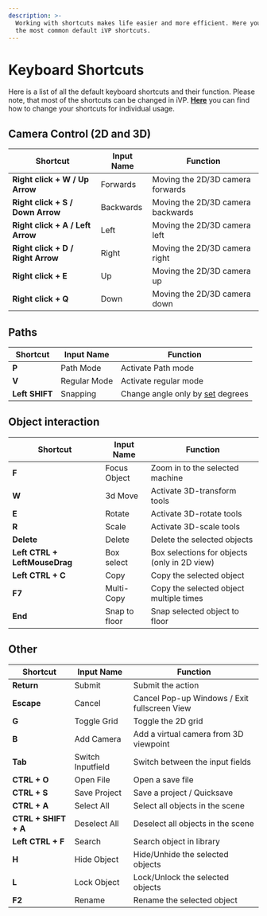 ```yaml
---
description: >-
  Working with shortcuts makes life easier and more efficient. Here you can find
  the most common default iVP shortcuts.
---
```


# Keyboard Shortcuts

Here is a list of all the default keyboard shortcuts and their function. Please note, that most of the shortcuts can be changed in iVP. 
[**Here**](settings/input-manager.md) you can find how to change your shortcuts for individual usage.

## **Camera Control (2D and 3D)**

| Shortcut                          | Input Name | Function                          |
| --------------------------------- | ---------- | --------------------------------- |
| **Right click + W / Up Arrow**    | Forwards   | Moving the 2D/3D camera forwards  |
| **Right click + S / Down Arrow**  | Backwards  | Moving the 2D/3D camera backwards |
| **Right click + A / Left Arrow**  | Left       | Moving the 2D/3D camera left      |
| **Right click + D / Right Arrow** | Right      | Moving the 2D/3D camera right     |
| **Right click + E**               | Up         | Moving the 2D/3D camera up        |
| **Right click + Q**               | Down       | Moving the 2D/3D camera down      |

## **Paths**

| Shortcut       | Input Name   | Function                             |
| -------------- | ------------ | ------------------------------------ |
| **P**          | Path Mode    | Activate Path mode                   |
| **V**          | Regular Mode | Activate regular mode                |
| **Left SHIFT** | Snapping     | Change angle only by [set](../ivp-planning/settings/global-settings.md#the-options-explained) degrees |

## **Object interaction**

| Shortcut                      | Input Name    | Function                                     |
| ----------------------------- | ------------- | -------------------------------------------- | 
| **F**                         | Focus Object  | Zoom in to the selected machine              | 
| **W**                         | 3d Move       | Activate 3D-transform tools                  | 
| **E**                         | Rotate        | Activate 3D-rotate tools                     |
| **R**                         | Scale         | Activate 3D-scale tools                      |
| **Delete**                    | Delete        | Delete the selected objects                  |
| **Left CTRL + LeftMouseDrag** | Box select    | Box selections for objects (only in 2D view) |
| **Left CTRL + C**             | Copy          | Copy the selected object                     |
| **F7**                        | Multi-Copy    | Copy the selected object multiple times      |
| **End**                       | Snap to floor | Snap selected object to floor                |

## **Other**

| Shortcut             | Input Name        | Function                                         |
| -------------------- | ----------------- | ------------------------------------------------ |
| **Return**           | Submit            | Submit the action                                |
| **Escape**           | Cancel            | Cancel Pop-up Windows / Exit fullscreen View     |
| **G**                | Toggle Grid       | Toggle the 2D grid                               |
| **B**                | Add Camera        | Add a virtual camera from 3D viewpoint           |
| **Tab**              | Switch Inputfield | Switch between the input fields                  |
| **CTRL + O**         | Open File         | Open a save file                                 |
| **CTRL + S**         | Save Project      | Save a project / Quicksave                       |
| **CTRL + A**         | Select All        | Select all objects in the scene                  |
| **CTRL + SHIFT + A** | Deselect All      | Deselect all objects in the scene                |
| **Left CTRL + F**    | Search            | Search object in library                         |
| **H**                | Hide Object       | Hide/Unhide the selected objects                 |
| **L**                | Lock Object       | Lock/Unlock the selected objects                 |
| **F2**               | Rename            | Rename the selected object                       |